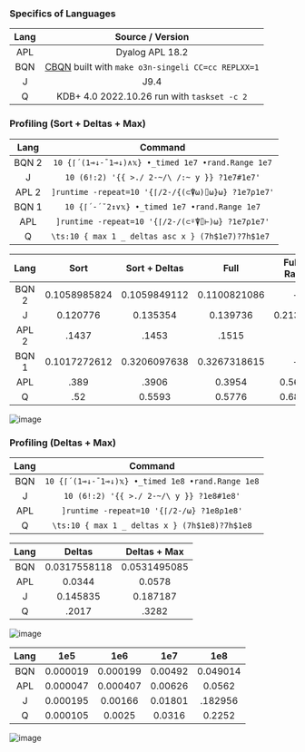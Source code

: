 ### Specifics of Languages

| Lang  |                                  Source / Version                                   |
| :---: | :---------------------------------------------------------------------------------: |
|  APL  |                                   Dyalog APL 18.2                                   |
|  BQN  | [CBQN](https://github.com/dzaima/CBQN) built with `make o3n-singeli CC=cc REPLXX=1` |
|   J   |                                        J9.4                                         |
|   Q   |                     KDB+ 4.0 2022.10.26 run with `taskset -c 2`                     |

### Profiling (Sort + Deltas + Max)

| Lang  |                      Command                       |
| :---: | :------------------------------------------------: |
| BQN 2 | `10 {⌈´(1⊸↓-¯1⊸↓)∧𝕩} •_timed 1e7 •rand.Range 1e7`  |
|   J   |    `10 (6!:2) '{{ >./ 2-~/\ /:~ y }} ?1e7#1e7'`    |
| APL 2 | `]runtime -repeat=10 '{⌈/2-/{(⊂⍒⍵)⌷⍵}⍵} ?1e7⍴1e7'` |
| BQN 1 |    `10 {⌈´-´˘2↕∨𝕩} •_timed 1e7 •rand.Range 1e7`    |
|  APL  |  `]runtime -repeat=10 '{⌈/2-/(⊂⍤⍒⌷⊢)⍵} ?1e7⍴1e7'`  |
|   Q   | `\ts:10 { max 1 _ deltas asc x } (7h$1e7)?7h$1e7 ` |

| Lang  |     Sort     | Sort + Deltas |     Full     | Full + Rand |
| :---: | :----------: | :-----------: | :----------: | :---------: |
| BQN 2 | 0.1058985824 | 0.1059849112  | 0.1100821086 |      -      |
|   J   |   0.120776   |   0.135354    |   0.139736   |  0.213386   |
| APL 2 |    .1437     |     .1453     |    .1515     |             |
| BQN 1 | 0.1017272612 | 0.3206097638  | 0.3267318615 |      -      |
|  APL  |     .389     |     .3906     |    0.3954    |   0.5625    |
|   Q   |     .52      |    0.5593     |    0.5776    |   0.6821    |

![image](https://user-images.githubusercontent.com/36027403/222619999-7088af3d-7f54-4861-82e3-86bc401f1c73.png)

### Profiling (Deltas + Max)

| Lang  |                     Command                      |
| :---: | :----------------------------------------------: |
|  BQN  | `10 {⌈´(1⊸↓-¯1⊸↓)𝕩} •_timed 1e8 •rand.Range 1e8` |
|   J   |     `10 (6!:2) '{{ >./ 2-~/\ y }} ?1e8#1e8'`     |
|  APL  |    `]runtime -repeat=10 '{⌈/2-/⍵} ?1e8⍴1e8'`     |
|   Q   |  `\ts:10 { max 1 _ deltas x } (7h$1e8)?7h$1e8`   |

| Lang  |    Deltas    | Deltas + Max |
| :---: | :----------: | :----------: |
|  BQN  | 0.0317558118 | 0.0531495085 |
|  APL  |    0.0344    |    0.0578    |
|   J   |   0.145835   |   0.187187   |
|   Q   |    .2017     |    .3282     |

![image](https://user-images.githubusercontent.com/36027403/225056487-e3178e23-2104-4acf-9e1d-a85e72cc64a3.png)

| Lang  |   1e5    |   1e6    |   1e7   |   1e8    |
| :---: | :------: | :------: | :-----: | :------: |
|  BQN  | 0.000019 | 0.000199 | 0.00492 | 0.049014 |
|  APL  | 0.000047 | 0.000407 | 0.00626 |  0.0562  |
|   J   | 0.000195 | 0.00166  | 0.01801 | .182956  |
|   Q   | 0.000105 |  0.0025  | 0.0316  |  0.2252  |

![image](https://user-images.githubusercontent.com/36027403/225056435-95ad50ac-3022-4416-8e2e-129c4718c44b.png)
